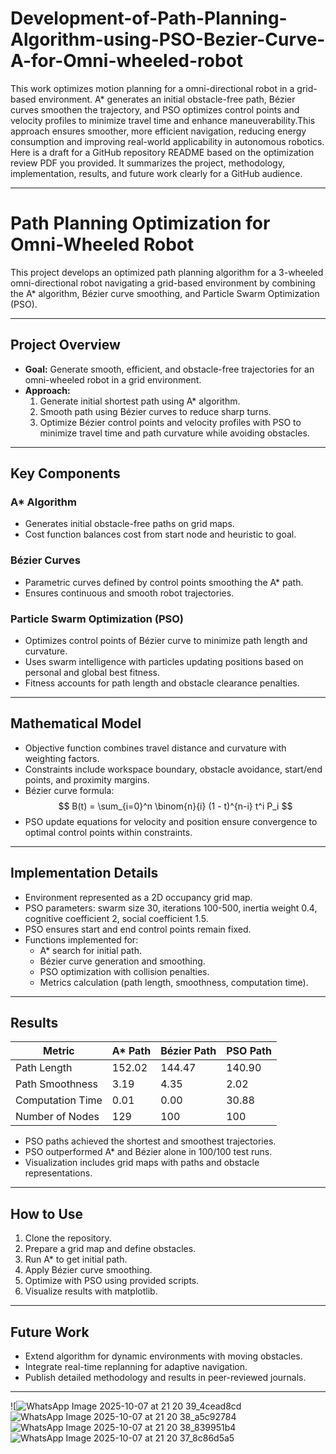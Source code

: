 # Development-of-Path-Planning-Algorithm-using-PSO-Bezier-Curve-A-for-Omni-wheeled-robot
This work optimizes motion planning for a omni-directional robot in a grid-based environment. A* generates an initial obstacle-free path, Bézier curves smoothen the trajectory, and PSO optimizes control points and velocity profiles to minimize travel time and enhance maneuverability.This approach ensures smoother, more efficient navigation, reducing energy consumption and improving real-world applicability in autonomous robotics.
Here is a draft for a GitHub repository README based on the optimization review PDF you provided. It summarizes the project, methodology, implementation, results, and future work clearly for a GitHub audience.

***

# Path Planning Optimization for Omni-Wheeled Robot

This project develops an optimized path planning algorithm for a 3-wheeled omni-directional robot navigating a grid-based environment by combining the A* algorithm, Bézier curve smoothing, and Particle Swarm Optimization (PSO).

***

## Project Overview

- **Goal:** Generate smooth, efficient, and obstacle-free trajectories for an omni-wheeled robot in a grid environment.
- **Approach:** 
  1. Generate initial shortest path using A* algorithm.
  2. Smooth path using Bézier curves to reduce sharp turns.
  3. Optimize Bézier control points and velocity profiles with PSO to minimize travel time and path curvature while avoiding obstacles.

***

## Key Components

### A* Algorithm
- Generates initial obstacle-free paths on grid maps.
- Cost function balances cost from start node and heuristic to goal.

### Bézier Curves
- Parametric curves defined by control points smoothing the A* path.
- Ensures continuous and smooth robot trajectories.

### Particle Swarm Optimization (PSO)
- Optimizes control points of Bézier curve to minimize path length and curvature.
- Uses swarm intelligence with particles updating positions based on personal and global best fitness.
- Fitness accounts for path length and obstacle clearance penalties.

***

## Mathematical Model

- Objective function combines travel distance and curvature with weighting factors.
- Constraints include workspace boundary, obstacle avoidance, start/end points, and proximity margins.
- Bézier curve formula:  
  $$
  B(t) = \sum_{i=0}^n \binom{n}{i} (1 - t)^{n-i} t^i P_i
  $$
- PSO update equations for velocity and position ensure convergence to optimal control points within constraints.

***

## Implementation Details

- Environment represented as a 2D occupancy grid map.
- PSO parameters: swarm size 30, iterations 100-500, inertia weight 0.4, cognitive coefficient 2, social coefficient 1.5.
- PSO ensures start and end control points remain fixed.
- Functions implemented for:
  - A* search for initial path.
  - Bézier curve generation and smoothing.
  - PSO optimization with collision penalties.
  - Metrics calculation (path length, smoothness, computation time).

***

## Results

| Metric          | A* Path | Bézier Path | PSO Path   |
|-----------------|---------|-------------|------------|
| Path Length     | 152.02  | 144.47      | 140.90     |
| Path Smoothness | 3.19    | 4.35        | 2.02       |
| Computation Time| 0.01    | 0.00        | 30.88      |
| Number of Nodes | 129     | 100         | 100        |

- PSO paths achieved the shortest and smoothest trajectories.
- PSO outperformed A* and Bézier alone in 100/100 test runs.
- Visualization includes grid maps with paths and obstacle representations.

***

## How to Use

1. Clone the repository.
2. Prepare a grid map and define obstacles.
3. Run A* to get initial path.
4. Apply Bézier curve smoothing.
5. Optimize with PSO using provided scripts.
6. Visualize results with matplotlib.

***

## Future Work

- Extend algorithm for dynamic environments with moving obstacles.
- Integrate real-time replanning for adaptive navigation.
- Publish detailed methodology and results in peer-reviewed journals.

***
![![WhatsApp Image 2025-10-07 at 21 20 39_4cead8cd](https://github.com/user-attachments/assets/e8849102-fef3-4f20-985c-8a686500e566)
![WhatsApp Image 2025-10-07 at 21 20 38_a5c92784](https://github.com/user-attachments/assets/7cc6f052-74a2-47ed-83a0-06d03f35f18c)
![WhatsApp Image 2025-10-07 at 21 20 38_839951b4](https://github.com/user-attachments/assets/2490850e-871a-402a-bdd6-338e6da8de79)
![WhatsApp Image 2025-10-07 at 21 20 37_8c86d5a5](https://github.com/user-attachments/assets/0966d8bb-c47e-4bc5-994a-e44401a6b78b)

